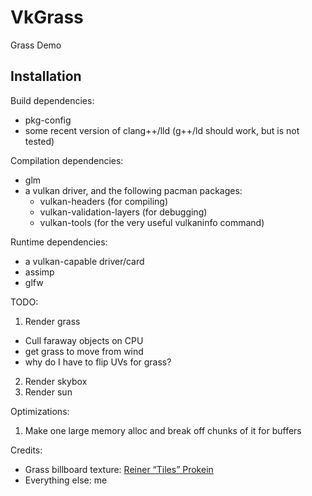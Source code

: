 # VkGrass
Grass Demo
## Installation
Build dependencies:
 - pkg-config
 - some recent version of clang++/lld (g++/ld should work, but is not tested)

Compilation dependencies:
 - glm
 - a vulkan driver, and the following pacman packages:
   - vulkan-headers (for compiling)
   - vulkan-validation-layers (for debugging)
   - vulkan-tools (for the very useful vulkaninfo command)

Runtime dependencies:
 - a vulkan-capable driver/card
 - assimp
 - glfw

TODO:
1. Render grass
  - Cull faraway objects on CPU
  - get grass to move from wind
  - why do I have to flip UVs for grass?
2. Render skybox
3. Render sun

Optimizations:
1. Make one large memory alloc and break off chunks of it for buffers

Credits:
 - Grass billboard texture: [Reiner “Tiles” Prokein](https://www.reinerstilesets.de/graphics/lizenz/)
 - Everything else: me